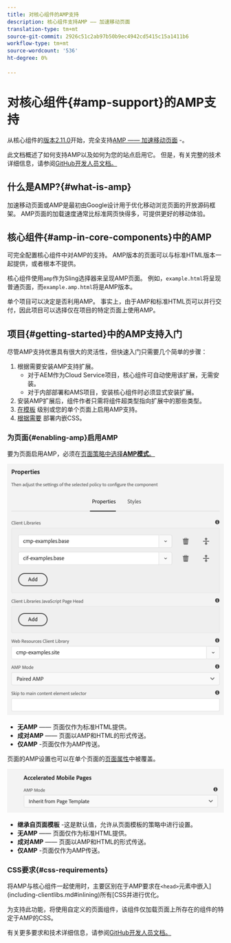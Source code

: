 ```yaml
---
title: 对核心组件的AMP支持
description: 核心组件支持AMP —— 加速移动页面
translation-type: tm+mt
source-git-commit: 2926c51c2ab97b50b9ec4942cd5415c15a1411b6
workflow-type: tm+mt
source-wordcount: '536'
ht-degree: 0%

---
```



# 对核心组件{#amp-support}的AMP支持

从核心组件的[版本2.11.0](/help/versions.md)开始，完全支持[AMP —— 加速移动页面](https://developers.google.com/amp) -。

此文档概述了如何支持AMP以及如何为您的站点启用它。 但是，有关完整的技术详细信息，请参阅[GitHub开发人员文档。](https://github.com/adobe/aem-core-wcm-components/tree/master/extensions/amp)

## 什么是AMP?{#what-is-amp}

加速移动页面或AMP是最初由Google设计用于优化移动浏览页面的开放源码框架。 AMP页面的加载速度通常比标准网页快得多，可提供更好的移动体验。

## 核心组件{#amp-in-core-components}中的AMP

可完全配置核心组件中对AMP的支持。[](#enabling-amp) AMP版本的页面可以与标准HTML版本一起提供，或者根本不提供。

核心组件使用`amp`作为Sling选择器来呈现AMP页面。 例如，`example.html`将呈现普通页面，而`example.amp.html`将是AMP版本。

单个项目可以决定是否利用AMP。 事实上，由于AMP和标准HTML页可以并行交付，因此项目可以选择仅在项目的特定页面上使用AMP。

## 项目{#getting-started}中的AMP支持入门

尽管AMP支持优惠具有很大的灵活性，但快速入门只需要几个简单的步骤：

1. 根据需要安装AMP支持扩展。
   * 对于AEM作为Cloud Service项目，核心组件可自动使用该扩展，无需安装。
   * 对于内部部署和AMS项目，安装核心组件时必须显式安装扩展。
1. 安装AMP扩展后，组件作者只需将组件超类型指向扩展中的那些类型。
1. [在模板](#enabling-amp) 级别或您的单个页面上启用AMP支持。
1. [根据需要](#css-requirements) 部署内嵌CSS。

### 为页面{#enabling-amp}启用AMP

要为页面启用AMP，必须在[页面策略中选择&#x200B;**AMP模式**。](https://docs.adobe.com/content/help/en/experience-manager-cloud-service/sites/authoring/features/templates.html#editing-a-template-page-policy-template-author-developer)

![AMP页策略选项](/help/assets/amp-policy.png)

* **无AMP**  —— 页面仅作为标准HTML提供。
* **成对AMP**  —— 页面以AMP和HTML的形式传送。
* **仅AMP** -页面仅作为AMP传送。

页面的AMP设置也可以在单个页面的[页面属性](https://docs.adobe.com/content/help/en/experience-manager-cloud-service/sites/authoring/fundamentals/page-properties.html)中被覆盖。

![AMP页面属性](/help/assets/amp-page-properties.png)

* **继承自页面模板** -这是默认值，允许从页面模板的策略中进行设置。
* **无AMP**  —— 页面仅作为标准HTML提供。
* **成对AMP**  —— 页面以AMP和HTML的形式传送。
* **仅AMP** -页面仅作为AMP传送。

### CSS要求{#css-requirements}

将AMP与核心组件一起使用时，主要区别在于AMP要求在`<head>`元素中嵌入](including-clientlibs.md#inlining)所有[CSS并进行优化。

为支持此功能，将使用自定义的页面组件，该组件仅加载页面上所存在的组件的特定于AMP的CSS。

有关更多要求和技术详细信息，请参阅[GitHub开发人员文档。](https://github.com/adobe/aem-core-wcm-components/tree/master/extensions/amp)
